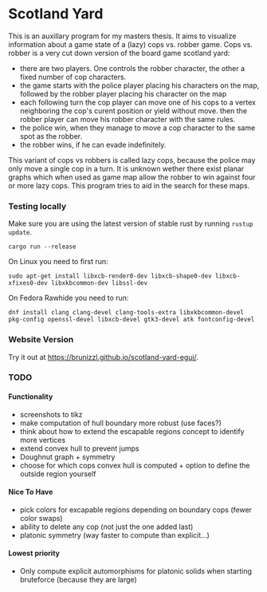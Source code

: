 # Scotland Yard

This is an auxillary program for my masters thesis. It aims to visualize information about a game state of a (lazy) cops vs. robber game. Cops vs. robber is a very cut down version of the board game scotland yard:
* there are two players. One controls the robber character, the other a fixed number of cop characters.
* the game starts with the police player placing his characters on the map, followed by the robber player placing his character on the map
* each following turn the cop player can move one of his cops to a vertex neighboring the cop's curent position or yield without move. then the robber player can move his robber character with the same rules.
* the police win, when they manage to move a cop character to the same spot as the robber.
* the robber wins, if he can evade indefinitely.

This variant of cops vs robbers is called lazy cops, because the police may only move a single cop in a turn.
It is unknown wether there exist planar graphs which when used as game map allow the robber to win against four or more lazy cops. This program tries to aid in the search for these maps.

### Testing locally

Make sure you are using the latest version of stable rust by running `rustup update`.

`cargo run --release`

On Linux you need to first run:

`sudo apt-get install libxcb-render0-dev libxcb-shape0-dev libxcb-xfixes0-dev libxkbcommon-dev libssl-dev`

On Fedora Rawhide you need to run:

`dnf install clang clang-devel clang-tools-extra libxkbcommon-devel pkg-config openssl-devel libxcb-devel gtk3-devel atk fontconfig-devel`

### Website Version

 Try it out at <https://brunizzl.github.io/scotland-yard-egui/>.



### TODO

#### Functionality
* screenshots to tikz
* make computation of hull boundary more robust (use faces?)
* think about how to extend the escapable regions concept to identify more vertices
* extend convex hull to prevent jumps
* Doughnut graph + symmetry
* choose for which cops convex hull is computed + option to define the outside region yourself

#### Nice To Have
* pick colors for excapable regions depending on boundary cops (fewer color swaps)
* ability to delete any cop (not just the one added last)
* platonic symmetry (way faster to compute than explicit...)

#### Lowest priority
* Only compute explicit automorphisms for platonic solids when starting bruteforce (because they are large)

